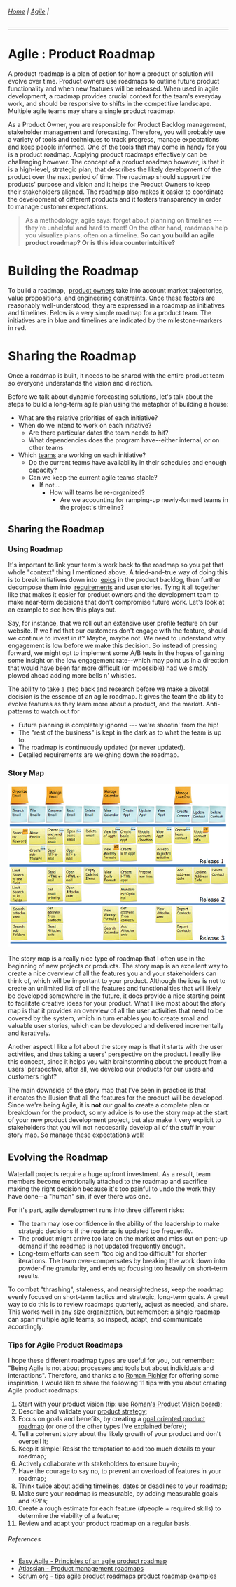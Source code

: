 ###### [Home](https://github.com/RyKaj/Documentation/blob/master/README.md) | [Agile](https://github.com/RyKaj/Documentation/tree/master/Agile/README.md) |
------------


Agile : Product Roadmap 
=======================

A product roadmap is a plan of action for how a product or solution will
evolve over time. Product owners use roadmaps to outline future product
functionality and when new features will be released. When used in agile
development, a roadmap provides crucial context for the team\'s everyday
work, and should be responsive to shifts in the competitive landscape.
Multiple agile teams may share a single product roadmap.

As a Product Owner, you are responsible for Product Backlog management,
stakeholder management and forecasting. Therefore, you will probably use
a variety of tools and techniques to track progress, manage expectations
and keep people informed. One of the tools that may come in handy for
you is a product roadmap. Applying product roadmaps effectively can be
challenging however. The concept of a product roadmap however, is that
it is a high-level, strategic plan, that describes the likely
development of the product over the next period of time. The roadmap
should support the products\' purpose and vision and it helps the
Product Owners to keep their stakeholders aligned. The roadmap
also makes it easier to coordinate the development of different products
and it fosters transparency in order to manage customer expectations.

> As a methodology, agile says: forget about planning on timelines ---
> they're unhelpful and hard to meet! On the other hand, roadmaps help
> you visualize plans, often on a timeline. **So can you build an agile
> product roadmap? Or is this idea counterintuitive?**



Building the Roadmap
====================

To build a roadmap,  [product owners](https://www.atlassian.com/agile/product-management) take
into account market trajectories, value propositions, and engineering
constraints. Once these factors are reasonably well-understood, they are
expressed in a roadmap as initiatives and timelines. Below is a very
simple roadmap for a product team. The initiatives are in blue and
timelines are indicated by the milestone-markers in red.

Sharing the Roadmap
===================

Once a roadmap is built, it needs to be shared with the entire product team so everyone understands the vision and direction.

Before we talk about dynamic forecasting solutions, let\'s talk about the steps to build a long-term agile plan using the metaphor of building
a house:

-   What are the relative priorities of each initiative?
-   When do we intend to work on each initiative?
    -   Are there particular dates the team needs to hit?
    -   What dependencies does the program have--either internal, or on other teams
-   Which [teams](https://www.atlassian.com/agile/teams) are
    working on each initiative?
    -   Do the current teams have availability in their schedules and enough capacity?
    -   Can we keep the current agile teams stable?
        -   If not\...
            -   How will teams be re-organized?
                -   Are we accounting for ramping-up newly-formed teams in the project\'s timeline?

Sharing the Roadmap
-------------------

### Using Roadmap 

It\'s important to link your team\'s work back to the roadmap so you get
that whole \"context\" thing I mentioned above. A tried-and-true way of
doing this is to break initiatives down into 
[epics](https://www.atlassian.com/agile/project-management/epics-stories-themes) in
the product backlog, then further decompose them into 
[requirements](https://www.atlassian.com/agile/product-management/requirements) and
user stories. Tying it all together like that makes it easier for
product owners and the development team to make near-term decisions that
don\'t compromise future work. Let\'s look at an example to see how this
plays out.

Say, for instance, that we roll out an extensive user profile feature on
our website. If we find that our customers don\'t engage with the
feature, should we continue to invest in it? Maybe, maybe not. We need
to understand why engagement is low before we make this decision. So
instead of pressing forward, we might opt to implement some A/B tests in
the hopes of gaining some insight on the low engagement rate--which may
point us in a direction that would have been far more difficult (or
impossible) had we simply plowed ahead adding more bells n\' whistles.

The ability to take a step back and research before we make a pivotal
decision is the essence of an agile roadmap. It gives the team the
ability to evolve features as they learn more about a product, and the
market. Anti-patterns to watch out for

-   Future planning is completely ignored --- we\'re shootin\' from the hip!
-   The \"rest of the business\" is kept in the dark as to what the team is up to.
-   The roadmap is continuously updated (or never updated).
-   Detailed requirements are weighing down the roadmap.

### Story Map 

<kbd>![](./attachments/471992243.png)</kbd>

The story map is a really nice type of roadmap that I often use in the
beginning of new projects or products. The story map is an excellent way
to create a nice overview of all the features you and your stakeholders
can think of, which will be important to your product. Although the idea
is not to create an unlimited list of all the features and
functionalities that will likely be developed somewhere in the future,
it does provide a nice starting point to facilitate creative ideas for
your product. What I like most about the story map is that it provides
an overview of all the user activities that need to be covered by the
system, which in turn enables you to create small and valuable user
stories, which can be developed and delivered incrementally and
iteratively.

Another aspect I like a lot about the story map is that it starts with
the user activities, and thus taking a users\' perspective on the
product. I really like this concept, since it helps you
with brainstorming about the product from a users\' perspective, after
all, we develop our products for our users and customers right?

The main downside of the story map that I\'ve seen in practice is that
it creates the illusion that all the features for the product will be
developed. Since we\'re being Agile, it is **not** our goal to create a
complete plan or breakdown for the product, so my advice is to use the
story map at the start of your new product development project, but also
make it very explicit to stakeholders that you will not neccesarily
develop all of the stuff in your story map. So manage these expectations
well!

Evolving the Roadmap
--------------------

Waterfall projects require a huge upfront investment. As a result, team
members become emotionally attached to the roadmap and sacrifice making
the right decision because it\'s too painful to undo the work they have
done--a \"human\" sin, if ever there was one.

For it\'s part, agile development runs into three different risks:

-   The team may lose confidence in the ability of the leadership to make strategic decisions if the roadmap is updated too frequently.
-   The product might arrive too late on the market and miss out on pent-up demand if the roadmap is not updated frequently enough.
-   Long-term efforts can seem \"too big and too difficult\" for shorter
    iterations. The team over-compensates by breaking the work down into
    powder-fine granularity, and ends up focusing too heavily on
    short-term results.

To combat \"thrashing\", staleness, and nearsightedness, keep the
roadmap evenly focused on short-term tactics and strategic, long-term
goals. A great way to do this is to review roadmaps quarterly, adjust as
needed, and share. This works well in any size organization, but
remember: a single roadmap can span multiple agile teams, so inspect,
adapt, and communicate accordingly.

### Tips for Agile Product Roadmaps

I hope these different roadmap types are useful for you, but remember:
\"Being Agile is not about processes and tools but about individuals and
interactions\". Therefore, and thanks a to [Roman
Pichler](http://www.romanpichler.com/blog/10-tips-creating-agile-product-roadmap/) for
offering some inspiration, I would like to share the following 11
tips with you about creating Agile product roadmaps:

1.  Start with your product vision (tip: use [Roman\'s Product Vision
    board](http://www.romanpichler.com/tools/vision-board/));
2.  Describe and validate your [product strategy](http://www.romanpichler.com/blog/elements-definition-product-strategy/);
3.  Focus on goals and benefits, by creating a [goal oriented product roadmap](http://www.romanpichler.com/blog/goal-oriented-agile-product-roadmap/) (or
    one of the other types I\'ve explained before);
4.  Tell a coherent story about the likely growth of your product and don\'t oversell it;
5.  Keep it simple! Resist the temptation to add too much details to your roadmap;
6.  Actively collaborate with stakeholders to ensure buy-in;
7.  Have the courage to say no, to prevent an overload of features in your roadmap;
8.  Think twice about adding timelines, dates or deadlines to your roadmap;
9.  Make sure your roadmap is measurable, by adding measurable goals and KPI\'s;
10. Create a rough estimate for each feature (\#people + required skills) to determine the viability of a feature;
11. Review and adapt your product roadmap on a regular basis.

###### References

-   [Easy Agile - Principles of an agile product roadmap](https://blog.easyagile.com/principles-of-an-agile-product-roadmap-a2480e4bb49d)
-   [Atlassian - Product management roadmaps](https://www.atlassian.com/agile/product-management/roadmaps)
-   [Scrum org - tips agile product roadmaps product roadmap examples](https://www.scrum.org/resources/blog/tips-agile-product-roadmaps-product-roadmap-examples)

